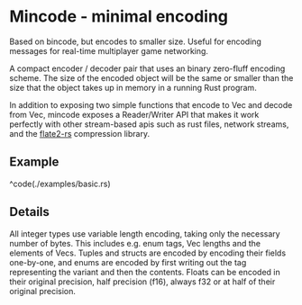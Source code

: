 # Mincode - minimal encoding

Based on bincode, but encodes to smaller size.
Useful for encoding messages for real-time multiplayer game networking.

A compact encoder / decoder pair that uses an binary zero-fluff encoding scheme.
The size of the encoded object will be the same or smaller than the size that
the object takes up in memory in a running Rust program.

In addition to exposing two simple functions that encode to Vec<u8> and decode
from Vec<u8>, mincode exposes a Reader/Writer API that makes it work
perfectly with other stream-based apis such as rust files, network streams,
and the [flate2-rs](https://github.com/alexcrichton/flate2-rs) compression
library.

## Example

^code(./examples/basic.rs)


## Details

All integer types use variable length encoding, taking only the necessary number of bytes.
This includes e.g. enum tags, Vec lengths and the elements of Vecs.
Tuples and structs are encoded by encoding their fields one-by-one, and enums are
encoded by first writing out the tag representing the variant and
then the contents.
Floats can be encoded in their original precision, half precision (f16),
always f32 or at half of their original precision.

